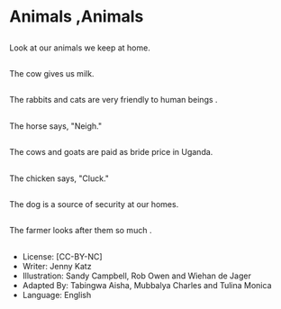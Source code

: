 # Animals ,Animals

##
Look at our animals we keep at
home.

##
The cow gives us milk.

##
The rabbits and cats are very
friendly to human beings .

##
The horse says, "Neigh."

##
The cows and goats are paid as
bride price in Uganda.

##
The chicken says, "Cluck."

##
The dog is a source of security
at our homes.

##
The farmer looks after them so
much .

##
* License: [CC-BY-NC]
* Writer: Jenny Katz
* Illustration: Sandy Campbell, Rob Owen and Wiehan de Jager
* Adapted By: Tabingwa Aisha, Mubbalya Charles and Tulina Monica
* Language: English
